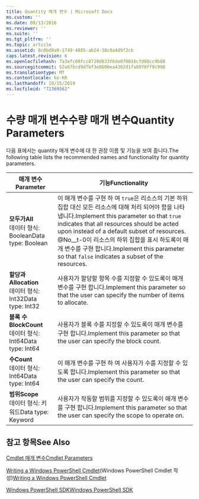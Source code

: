 ```yaml
---
title: Quantity 매개 변수 | Microsoft Docs
ms.custom: ''
ms.date: 09/13/2016
ms.reviewer: ''
ms.suite: ''
ms.tgt_pltfrm: ''
ms.topic: article
ms.assetid: 8c0bd8a9-1749-4885-ab24-38c0a4d9f2cb
caps.latest.revision: 6
ms.openlocfilehash: 7a3efc60fcc8729d833f6de070016cfd08cc9b88
ms.sourcegitcommit: 52a67bcd9d7bf3e8600ea4302d1fa8970ff9c998
ms.translationtype: MT
ms.contentlocale: ko-KR
ms.lasthandoff: 10/15/2019
ms.locfileid: "72369562"
---
```

# <a name="quantity-parameters"></a><span data-ttu-id="71c6b-102">수량 매개 변수수량 매개 변수</span><span class="sxs-lookup"><span data-stu-id="71c6b-102">Quantity Parameters</span></span>

<span data-ttu-id="71c6b-103">다음 표에서는 quantity 매개 변수에 대 한 권장 이름 및 기능을 보여 줍니다.</span><span class="sxs-lookup"><span data-stu-id="71c6b-103">The following table lists the recommended names and functionality for quantity parameters.</span></span>

|<span data-ttu-id="71c6b-104">매개 변수</span><span class="sxs-lookup"><span data-stu-id="71c6b-104">Parameter</span></span>|<span data-ttu-id="71c6b-105">기능</span><span class="sxs-lookup"><span data-stu-id="71c6b-105">Functionality</span></span>|
|---|---|
|<span data-ttu-id="71c6b-106">**모두가**</span><span class="sxs-lookup"><span data-stu-id="71c6b-106">**All**</span></span><br><span data-ttu-id="71c6b-107">데이터 형식: Boolean</span><span class="sxs-lookup"><span data-stu-id="71c6b-107">Data type: Boolean</span></span>|<span data-ttu-id="71c6b-108">이 매개 변수를 구현 하 여 `true`은 리소스의 기본 하위 집합 대신 모든 리소스에 대해 처리 되어야 함을 나타냅니다.</span><span class="sxs-lookup"><span data-stu-id="71c6b-108">Implement this parameter so that `true` indicates that all resources should be acted upon instead of a default subset of resources.</span></span> <span data-ttu-id="71c6b-109">@No__t-0이 리소스의 하위 집합을 표시 하도록이 매개 변수를 구현 합니다.</span><span class="sxs-lookup"><span data-stu-id="71c6b-109">Implement this parameter so that `false` indicates a subset of the resources.</span></span>|
|<span data-ttu-id="71c6b-110">**할당과**</span><span class="sxs-lookup"><span data-stu-id="71c6b-110">**Allocation**</span></span><br><span data-ttu-id="71c6b-111">데이터 형식: Int32</span><span class="sxs-lookup"><span data-stu-id="71c6b-111">Data type: Int32</span></span>|<span data-ttu-id="71c6b-112">사용자가 할당할 항목 수를 지정할 수 있도록이 매개 변수를 구현 합니다.</span><span class="sxs-lookup"><span data-stu-id="71c6b-112">Implement this parameter so that the user can specify the number of items to allocate.</span></span>|
|<span data-ttu-id="71c6b-113">**블록 수**</span><span class="sxs-lookup"><span data-stu-id="71c6b-113">**BlockCount**</span></span><br><span data-ttu-id="71c6b-114">데이터 형식: Int64</span><span class="sxs-lookup"><span data-stu-id="71c6b-114">Data type: Int64</span></span>|<span data-ttu-id="71c6b-115">사용자가 블록 수를 지정할 수 있도록이 매개 변수를 구현 합니다.</span><span class="sxs-lookup"><span data-stu-id="71c6b-115">Implement this parameter so that the user can specify the block count.</span></span>|
|<span data-ttu-id="71c6b-116">**수**</span><span class="sxs-lookup"><span data-stu-id="71c6b-116">**Count**</span></span><br><span data-ttu-id="71c6b-117">데이터 형식: Int64</span><span class="sxs-lookup"><span data-stu-id="71c6b-117">Data type: Int64</span></span>|<span data-ttu-id="71c6b-118">이 매개 변수를 구현 하 여 사용자가 수를 지정할 수 있도록 합니다.</span><span class="sxs-lookup"><span data-stu-id="71c6b-118">Implement this parameter so that the user can specify the count.</span></span>|
|<span data-ttu-id="71c6b-119">**범위**</span><span class="sxs-lookup"><span data-stu-id="71c6b-119">**Scope**</span></span><br><span data-ttu-id="71c6b-120">데이터 형식: 키워드</span><span class="sxs-lookup"><span data-stu-id="71c6b-120">Data type: Keyword</span></span>|<span data-ttu-id="71c6b-121">사용자가 작동할 범위를 지정할 수 있도록이 매개 변수를 구현 합니다.</span><span class="sxs-lookup"><span data-stu-id="71c6b-121">Implement this parameter so that the user can specify the scope to operate on.</span></span>|

## <a name="see-also"></a><span data-ttu-id="71c6b-122">참고 항목</span><span class="sxs-lookup"><span data-stu-id="71c6b-122">See Also</span></span>

[<span data-ttu-id="71c6b-123">Cmdlet 매개 변수</span><span class="sxs-lookup"><span data-stu-id="71c6b-123">Cmdlet Parameters</span></span>](./cmdlet-parameters.md)

<span data-ttu-id="71c6b-124">[Writing a Windows PowerShell Cmdlet](./writing-a-windows-powershell-cmdlet.md)(Windows PowerShell Cmdlet 작성)</span><span class="sxs-lookup"><span data-stu-id="71c6b-124">[Writing a Windows PowerShell Cmdlet](./writing-a-windows-powershell-cmdlet.md)</span></span>

[<span data-ttu-id="71c6b-125">Windows PowerShell SDK</span><span class="sxs-lookup"><span data-stu-id="71c6b-125">Windows PowerShell SDK</span></span>](../windows-powershell-reference.md)
